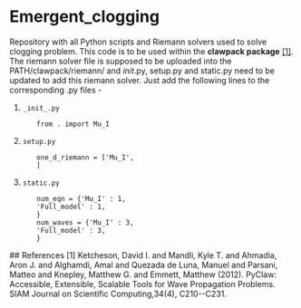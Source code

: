 # Emergent_clogging
Repository with all Python scripts and Riemann solvers used to solve clogging problem. This code is to be used within the **clawpack package** [[1]](#1).
The riemann solver file is supposed to be uploaded into the PATH/clawpack/riemann/ and _init_.py, setup.py and static.py need to be updated to add this riemann solver. Just add the following lines to the corresponding .py files - <br>
<ol>
<li> 
  
`_init_.py` <br>
<ul>
  
  `from . import Mu_I` <br> 
</ul>
</li>

 <li> 
   
`setup.py` <br> 
<ul>

`one_d_riemann = ['Mu_I',`<br>
                  `]`
 </ul>                 
<li> 

  
`static.py` <br>
<ul>

`num_eqn = {'Mu_I' : 1,` <br>
        `'Full_model' : 1,` <br>
        `}`<br>
`num_waves = {'Mu_I' : 3,`<br>
        `'Full_model' : 3,`<br>
        `}`
</ul>
</ol>
## References
<a id="1">[1]</a> 
Ketcheson, David I. and Mandli, Kyle T. and Ahmadia, Aron J. and Alghamdi, Amal and Quezada de Luna, Manuel and Parsani, Matteo and Knepley, Matthew G. and Emmett, Matthew (2012). 
PyClaw: Accessible, Extensible, Scalable Tools for Wave Propagation Problems. 
SIAM Journal on Scientific Computing,34(4), C210--C231.
